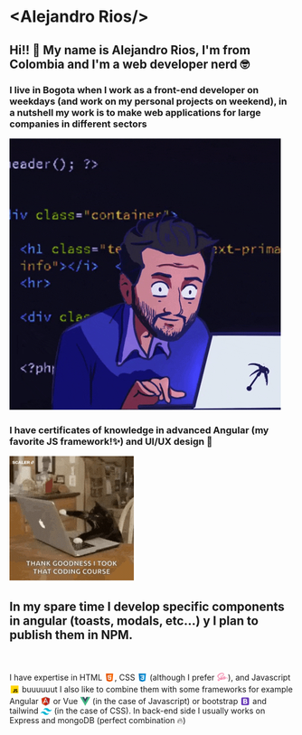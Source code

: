# &lt;Alejandro Rios/&gt;

## Hi!! 👋 My name is Alejandro Rios, I'm from Colombia and I'm a web developer nerd 🤓

<h3>I live in Bogota when I work as a front-end developer on weekdays (and work on my personal projects on weekend), in a nutshell my work is to make web applications for large companies in different sectors</h3>

<div class="image">

![Me, developing](/assets/developer.gif)

</div>

<h3>I have certificates of knowledge in advanced Angular (my favorite JS framework!✨) and UI/UX design 🎨
<br>

![Cat!](/assets/cat.gif)

<h2>In my spare time I develop specific components in angular (toasts, modals, etc...) y I plan to publish them in NPM.</h2>
<br>

<p>
I have expertise in HTML <img src="assets/icons/html.svg" style="height: 18px; position: relative; bottom: -4px"></img>, CSS <img src="assets/icons/css.svg" style="height: 18px; position: relative; bottom: -4px"></img> (although I prefer  <img src="assets/icons/sass.svg" style="height: 20px; position: relative; bottom: -4px"></img>), and Javascript <img src="assets/icons/js.svg" style="height: 18px; position: relative; bottom: -4px"></img> buuuuuut I also like to combine them with some frameworks for example Angular <img src="assets/icons/angular.svg" style="height: 18px; position: relative; bottom: -4px"></img> or Vue <img src="assets/icons/vue.png" style="height: 18px; position: relative; bottom: -4px"></img> (in the case of Javascript) or bootstrap <img src="assets/icons/bootstrap.svg" style="height: 18px; position: relative; bottom: -4px"></img> and tailwind <img src="assets/icons/tailwind.svg" style="height: 12px; position: relative; bottom: -2px"> (in the case of CSS). In back-end side I usually works on Express and mongoDB (perfect combination 🔥)
</p>